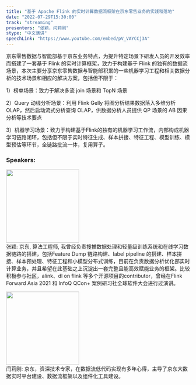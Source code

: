 ```yaml
---
title: "基于 Apache Flink 的实时计算数据流框架在京东零售业务的实践和落地"
date: "2022-07-29T15:30:00"
track: "streaming"
presenters: "张颖，闫莉刚"
stype: "中文演讲"
speechLink: "https://www.youtube.com/embed/pV_VAYCCj3A"
---
```

京东零售数据与智能部基于京东业务特点，为提升特定场景下研发人员的开发效率而搭建了一套基于 Flink 的实时计算框架，致力于构建基于 Flink 的独有的数据流场景，本次主要分享京东零售数据与智能部积累的一些机器学习工程和相关数据分析的技术场景和相应的解决方案，包括但不限于：

1）榜单场景：致力于解决多流 join 场景和 TopN 场景

2）Query 动线分析场景：利用 Flink Gelly 将图分析结果数据落入多维分析 OLAP，然后启动流式分析查询 OLAP，供数据分析人员提供 QP 场景的 AB 因果分析等技术要点

3）机器学习场景：致力于构建基于Flink的独有的机器学习工作流，内部构成机器学习链路闭环，包括但不限于实时特征生成、样本拼接、特征工程、模型训练、模型预估等环节，全链路批流一体，复用算子。
 ### Speakers: 
 <img src="images/speaker/1112.png" width="200" /><br>张颖: 京东, 算法工程师, 我曾经负责搜推数据处理和轻量级训练系统和在线学习数据链路的搭建，包括Feature Dump 链路构建、label pipeline 的搭建、样本拼接、样本预处理、特征工程和小模型分布式训练，目前在负责数据分析优化部实时计算业务，并且希望在此基础之上沉淀出一套完整且能高效赋能业务的框架。比较积极参与社区，alink、dl on flink 等多个开源项目的contributor，曾经在Flink Forward Asia 2021 和 InfoQ QCon+ 案例研习社全球软件大会进行过演讲。

  <img src="images/speaker/1112_2.png" width="200" /><br>闫莉刚: 京东，资深技术专家，在数据流低代码实现有多年心得，主导了京东大数据实时平台建设、数据流框架以及组件化工具建设。


